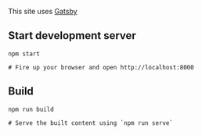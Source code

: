 This site uses [Gatsby](https://www.gatsbyjs.com/)

## Start development server
```shell
npm start

# Fire up your browser and open http://localhost:8000
```
## Build
```shell
npm run build

# Serve the built content using `npm run serve`
```

